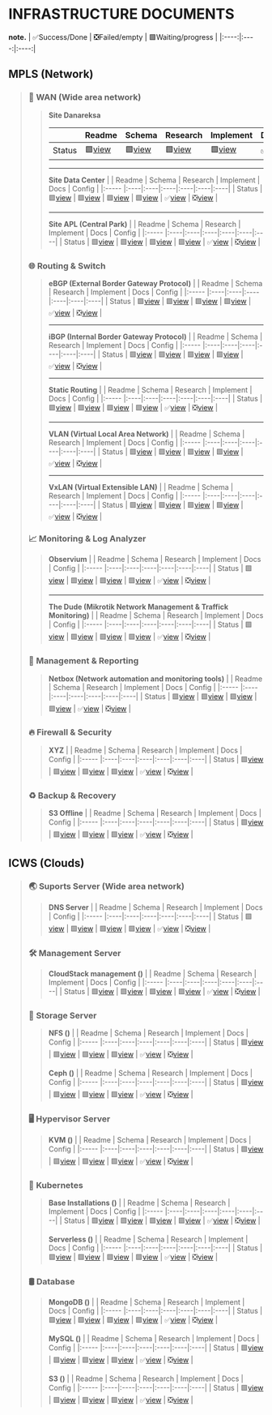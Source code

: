 # INFRASTRUCTURE DOCUMENTS


**note.** 
| ✅Success/Done | ❎Failed/empty | 🟩Waiting/progress |
|:----:|:----:|:----:|

## MPLS (Network)
> ### 🏢 WAN (Wide area network)
> 
>> **Site Danareksa**
>> 
>> |  | Readme | Schema | Research | Implement | Docs | Config |
>> |:----- |:----|:----|:----|:----|:----|:----|
>> | Status | 🟩[view]() | 🟩[view]() | 🟩[view]() | 🟩[view]() | ✅[view]() | ❎[view]() |
>> ***
>> **Site Data Center**
>> |  | Readme | Schema | Research | Implement | Docs | Config |
>> |:----- |:----|:----|:----|:----|:----|:----|
>> | Status | 🟩[view]() | 🟩[view]() | 🟩[view]() | 🟩[view]() | ✅[view]() | ❎[view]() |
>> ***
>> **Site APL (Central Park)**
>> |  | Readme | Schema | Research | Implement | Docs | Config |
>> |:----- |:----|:----|:----|:----|:----|:----|
>> | Status | 🟩[view]() | 🟩[view]() | 🟩[view]() | 🟩[view]() | ✅[view]() | ❎[view]() |
>
> ### 🌐 Routing & Switch
> 
>> **eBGP (External Border Gateway Protocol)**
>> |  | Readme | Schema | Research | Implement | Docs | Config |
>> |:----- |:----|:----|:----|:----|:----|:----|
>> | Status | 🟩[view]() | 🟩[view]() | 🟩[view]() | 🟩[view]() | ✅[view]() | ❎[view]() |
>> ***
>> **iBGP (Internal Border Gateway Protocol)**
>> |  | Readme | Schema | Research | Implement | Docs | Config |
>> |:----- |:----|:----|:----|:----|:----|:----|
>> | Status | 🟩[view]() | 🟩[view]() | 🟩[view]() | 🟩[view]() | ✅[view]() | ❎[view]() |
>> ***
>> **Static Routing**
>> |  | Readme | Schema | Research | Implement | Docs | Config |
>> |:----- |:----|:----|:----|:----|:----|:----|
>> | Status | 🟩[view]() | 🟩[view]() | 🟩[view]() | 🟩[view]() | ✅[view]() | ❎[view]() |
>> ***
>> **VLAN (Virtual Local Area Network)**
>> |  | Readme | Schema | Research | Implement | Docs | Config |
>> |:----- |:----|:----|:----|:----|:----|:----|
>> | Status | 🟩[view]() | 🟩[view]() | 🟩[view]() | 🟩[view]() | ✅[view]() | ❎[view]() |
>> ***
>> **VxLAN (Virtual Extensible LAN)**
>> |  | Readme | Schema | Research | Implement | Docs | Config |
>> |:----- |:----|:----|:----|:----|:----|:----|
>> | Status | 🟩[view]() | 🟩[view]() | 🟩[view]() | 🟩[view]() | ✅[view]() | ❎[view]() |
>
> ### 📈 Monitoring & Log Analyzer
>> **Observium**
>> |  | Readme | Schema | Research | Implement | Docs | Config |
>> |:----- |:----|:----|:----|:----|:----|:----|
>> | Status | 🟩[view]() | 🟩[view]() | 🟩[view]() | 🟩[view]() | ✅[view]() | ❎[view]() |
>> ***
>> **The Dude (Mikrotik Network Management & Traffick Monitoring)**
>> |  | Readme | Schema | Research | Implement | Docs | Config |
>> |:----- |:----|:----|:----|:----|:----|:----|
>> | Status | 🟩[view]() | 🟩[view]() | 🟩[view]() | 🟩[view]() | ✅[view]() | ❎[view]() |
>
> ### 📅 Management & Reporting
>> **Netbox (Network automation and monitoring tools)**
>> |  | Readme | Schema | Research | Implement | Docs | Config |
>> |:----- |:----|:----|:----|:----|:----|:----|
>> | Status | 🟩[view]() | 🟩[view]() | 🟩[view]() | 🟩[view]() | ✅[view]() | ❎[view]() |
>
> ### 🔥 Firewall & Security
>> **XYZ**
>> |  | Readme | Schema | Research | Implement | Docs | Config |
>> |:----- |:----|:----|:----|:----|:----|:----|
>> | Status | 🟩[view]() | 🟩[view]() | 🟩[view]() | 🟩[view]() | ✅[view]() | ❎[view]() |
>
> ### ♻️ Backup & Recovery
>> **S3 Offline**
>> |  | Readme | Schema | Research | Implement | Docs | Config |
>> |:----- |:----|:----|:----|:----|:----|:----|
>> | Status | 🟩[view]() | 🟩[view]() | 🟩[view]() | 🟩[view]() | ✅[view]() | ❎[view]() |
>


## ICWS (Clouds)
> ### 🌏 Suports Server (Wide area network)
> 
>> **DNS Server**
>> |  | Readme | Schema | Research | Implement | Docs | Config |
>> |:----- |:----|:----|:----|:----|:----|:----|
>> | Status | 🟩[view]() | 🟩[view]() | 🟩[view]() | 🟩[view]() | ✅[view]() | ❎[view]() |
>> 
> ### 🛠️ Management Server
>> **CloudStack management ()**
>> |  | Readme | Schema | Research | Implement | Docs | Config |
>> |:----- |:----|:----|:----|:----|:----|:----|
>> | Status | 🟩[view]() | 🟩[view]() | 🟩[view]() | 🟩[view]() | ✅[view]() | ❎[view]() |
>> 
> ### 📀 Storage Server
>> **NFS ()**
>> |  | Readme | Schema | Research | Implement | Docs | Config |
>> |:----- |:----|:----|:----|:----|:----|:----|
>> | Status | 🟩[view]() | 🟩[view]() | 🟩[view]() | 🟩[view]() | ✅[view]() | ❎[view]() |
>> 
>> **Ceph ()**
>> |  | Readme | Schema | Research | Implement | Docs | Config |
>> |:----- |:----|:----|:----|:----|:----|:----|
>> | Status | 🟩[view]() | 🟩[view]() | 🟩[view]() | 🟩[view]() | ✅[view]() | ❎[view]() |
>> 
> ### 🖥️ Hypervisor Server
>> **KVM ()**
>> |  | Readme | Schema | Research | Implement | Docs | Config |
>> |:----- |:----|:----|:----|:----|:----|:----|
>> | Status | 🟩[view]() | 🟩[view]() | 🟩[view]() | 🟩[view]() | ✅[view]() | ❎[view]() |
>> 
> ### 🧊 Kubernetes
>> **Base Installations ()**
>> |  | Readme | Schema | Research | Implement | Docs | Config |
>> |:----- |:----|:----|:----|:----|:----|:----|
>> | Status | 🟩[view]() | 🟩[view]() | 🟩[view]() | 🟩[view]() | ✅[view]() | ❎[view]() |
>> 
>> **Serverless ()**
>> |  | Readme | Schema | Research | Implement | Docs | Config |
>> |:----- |:----|:----|:----|:----|:----|:----|
>> | Status | 🟩[view]() | 🟩[view]() | 🟩[view]() | 🟩[view]() | ✅[view]() | ❎[view]() |
>> 
> ### 🛢️ Database
>> **MongoDB ()**
>> |  | Readme | Schema | Research | Implement | Docs | Config |
>> |:----- |:----|:----|:----|:----|:----|:----|
>> | Status | 🟩[view]() | 🟩[view]() | 🟩[view]() | 🟩[view]() | ✅[view]() | ❎[view]() |
>> 
>> **MySQL ()**
>> |  | Readme | Schema | Research | Implement | Docs | Config |
>> |:----- |:----|:----|:----|:----|:----|:----|
>> | Status | 🟩[view]() | 🟩[view]() | 🟩[view]() | 🟩[view]() | ✅[view]() | ❎[view]() |
>> 
>> **S3 ()**
>> |  | Readme | Schema | Research | Implement | Docs | Config |
>> |:----- |:----|:----|:----|:----|:----|:----|
>> | Status | 🟩[view]() | 🟩[view]() | 🟩[view]() | 🟩[view]() | ✅[view]() | ❎[view]() |
>> 
